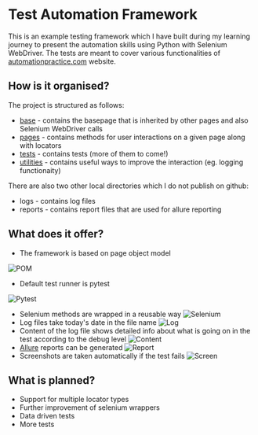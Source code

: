 # Test Automation Framework

This is an example testing framework which I have built during my learning journey to present the automation skills using Python with Selenium WebDriver. The tests are meant to cover various functionalities of [automationpractice.com](http://automationpractice.com/index.php) website.

## How is it organised?
The project is structured as follows:
- [base](base) - contains the basepage that is inherited by other pages and also Selenium WebDriver calls
- [pages](pages) - contains methods for user interactions on a given page along with locators
- [tests](tests) - contains tests (more of them to come!)
- [utilities](utilities) - contains useful ways to improve the interaction (eg. logging functionaity)

There are also two other local directories which I do not publish on github:
- logs - contains log files
- reports - contains report files that are used for allure reporting

## What does it offer?
- The framework is based on page object model

![POM](https://i.imgur.com/U2eWdpD.jpg "POM")

- Default test runner is pytest

![Pytest](https://i.imgur.com/KaxBPBo.jpg "Pytest")
- Selenium methods are wrapped in a reusable way
![Selenium](https://imgur.com/J3KrVVm "Selenium")
- Log files take today's date in the file name
![Log](https://imgur.com/WzeOEcX "Log")
- Content of the log file shows detailed info about what is going on in the test according to the debug level
![Content](https://imgur.com/fhMMUJw "Content")
- [Allure](https://docs.qameta.io/allure/) reports can be generated
![Report](https://imgur.com/z3XfWv8 "Report")
- Screenshots are taken automatically if the test fails
![Screen](https://imgur.com/mvcMtnF "Screen")

## What is planned?
- Support for multiple locator types
- Further improvement of selenium wrappers
- Data driven tests
- More tests
